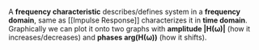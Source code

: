 A **frequency characteristic** describes/defines system in a **frequency domain**, same as [[Impulse Response]] characterizes it in **time domain**. Graphically we can plot it onto two graphs with **amplitude |H(⍵)|** (how it increases/decreases) and **phases arg(H(⍵))** (how it shifts).
